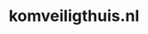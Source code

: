 ---
layout: post
title: "komveiligthuis.nl"
internal_url: "/dutchgov/komveiligthuis.nl.html"
subdomains_count: 4
all_subdomains_count: 4
urls_count: 4
ssl_rank: 0
http_rank: 70
url_link: /data/komveiligthuis.nl/urls.txt
all_subdomains_link: /data/komveiligthuis.nl/all_subdomains.txt
subdomains_link: /data/komveiligthuis.nl/subdomains.txt
categories: dutchgov
---